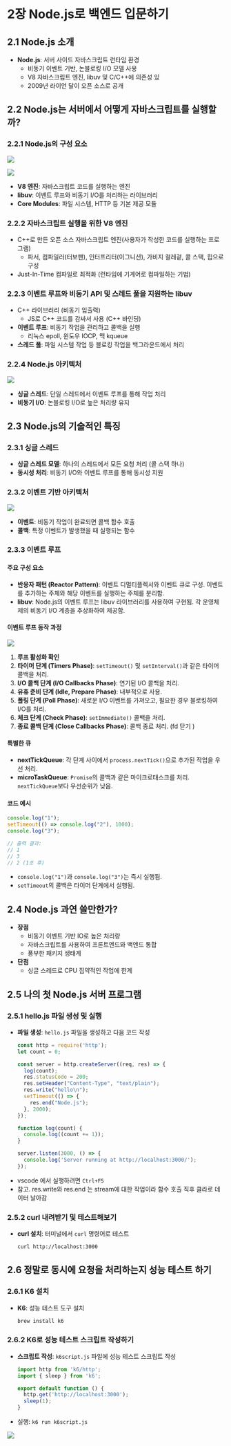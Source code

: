 # 2장 Node.js로 백엔드 입문하기

## 2.1 Node.js 소개
- **Node.js**: 서버 사이드 자바스크립트 런타임 환경
  - 비동기 이벤트 기반, 논블로킹 I/O 모델 사용
  - V8 자바스크립트 엔진, libuv 및 C/C++에 의존성 있
  - 2009년 라이언 달이 오픈 소스로 공개

## 2.2 Node.js는 서버에서 어떻게 자바스크립트를 실행할까?
### 2.2.1 Node.js의 구성 요소

![](attachment/b6bc4319faabc6056c66f5d4968c1f8c.png)

![](attachment/47aa34bf7e1ad0374e0257866148af17.png)

- **V8 엔진**: 자바스크립트 코드를 실행하는 엔진
- **libuv**: 이벤트 루프와 비동기 I/O를 처리하는 라이브러리
- **Core Modules**: 파일 시스템, HTTP 등 기본 제공 모듈

### 2.2.2 자바스크립트 실행을 위한 V8 엔진
- C++로 만든 오픈 소스 자바스크립트 엔진(사용자가 작성한 코드를 실행하는 프로그램)
    - 파서, 컴파일러(터보팬), 인터프리터(이그니션), 가비지 컬레겉, 콜 스택, 힙으로 구성
- Just-In-Time 컴파일로 최적화 (런타임에 기계어로 컴파일하는 기법)

### 2.2.3 이벤트 루프와 비동기 API 및 스레드 풀을 지원하는 libuv
- C++ 라이브러리 (비동기 입출력)
    - JS로 C++ 코드를 감싸서 사용 (C++ 바인딩)
- **이벤트 루프**: 비동기 작업을 관리하고 콜백을 실행
    - 리눅스 epoll, 윈도우 IOCP, 맥 kqueue
- **스레드 풀**: 파일 시스템 작업 등 블로킹 작업을 백그라운드에서 처리

### 2.2.4 Node.js 아키텍처

![](attachment/9b4eaf004f04ca007951c69369bae4a1.png)

- **싱글 스레드**: 단일 스레드에서 이벤트 루프를 통해 작업 처리
- **비동기 I/O**: 논블로킹 I/O로 높은 처리량 유지

## 2.3 Node.js의 기술적인 특징
### 2.3.1 싱글 스레드

- **싱글 스레드 모델**: 하나의 스레드에서 모든 요청 처리 (콜 스택 하나)
- **동시성 처리**: 비동기 I/O와 이벤트 루프를 통해 동시성 지원

### 2.3.2 이벤트 기반 아키텍처

![](attachment/1f30a782c11ef0bde8cae58c5d169168.png)

- **이벤트**: 비동기 작업이 완료되면 콜백 함수 호출
- **콜백**: 특정 이벤트가 발생했을 때 실행되는 함수

### 2.3.3 이벤트 루프

#### 주요 구성 요소
- **반응자 패턴 (Reactor Pattern)**: 이벤트 디멀티플렉서와 이벤트 큐로 구성. 이벤트를 추가하는 주체와 해당 이벤트를 실행하는 주체를 분리함.
- **libuv**: Node.js의 이벤트 루프는 libuv 라이브러리를 사용하여 구현됨. 각 운영체제의 비동기 I/O 계층을 추상화하여 제공함.

#### 이벤트 루프 동작 과정

![](attachment/934c8e6d636729cdbac40ab164864b20.png)

1. **루프 활성화 확인**
2. **타이머 단계 (Timers Phase)**: `setTimeout()` 및 `setInterval()`과 같은 타이머 콜백을 처리.
3. **I/O 콜백 단계 (I/O Callbacks Phase)**: 연기된 I/O 콜백을 처리.
4. **유휴 준비 단계 (Idle, Prepare Phase)**: 내부적으로 사용.
5. **폴링 단계 (Poll Phase)**: 새로운 I/O 이벤트를 가져오고, 필요한 경우 블로킹하여 I/O를 처리.
6. **체크 단계 (Check Phase)**: `setImmediate()` 콜백을 처리.
7. **종료 콜백 단계 (Close Callbacks Phase)**: 콜백 종료 처리. (fd 닫기 )

#### 특별한 큐
- **nextTickQueue**: 각 단계 사이에서 `process.nextTick()`으로 추가된 작업을 우선 처리.
- **microTaskQueue**: `Promise`의 콜백과 같은 마이크로태스크를 처리. `nextTickQueue`보다 우선순위가 낮음.

#### 코드 예시
```javascript
console.log("1");
setTimeout(() => console.log("2"), 1000);
console.log("3");

// 출력 결과:
// 1
// 3
// 2 (1초 후)
```
- `console.log("1")`과 `console.log("3")`는 즉시 실행됨.
- `setTimeout`의 콜백은 타이머 단계에서 실행됨.


## 2.4 Node.js 과연 쓸만한가?

- **장점**
  - 비동기 이벤트 기반 IO로 높은 처리량
  - 자바스크립트를 사용하여 프론트엔드와 백엔드 통합
  - 풍부한 패키지 생태계
- **단점**
  - 싱글 스레드로 CPU 집약적인 작업에 한계

## 2.5 나의 첫 Node.js 서버 프로그램
### 2.5.1 hello.js 파일 생성 및 실행

- **파일 생성**: `hello.js` 파일을 생성하고 다음 코드 작성

  ```javascript
  const http = require('http');
  let count = 0;

  const server = http.createServer((req, res) => {
    log(count);
    res.statusCode = 200;
    res.setHeader("Content-Type", "text/plain");
    res.write("hello\n");
    setTimeout(() => {
      res.end("Node.js");
    }, 2000);
  });

  function log(count) {
    console.log((count += 1));
  }

  server.listen(3000, () => {
    console.log('Server running at http://localhost:3000/');
  });
  ```

* vscode 에서 실행하려면 `Ctrl+F5`
* 참고. res.write와 res.end 는 stream에 대한 작업이라 함수 호출 직후 클라로 데이터 날아감
### 2.5.2 curl 내려받기 및 테스트해보기

- **curl 설치**: 터미널에서 `curl` 명령어로 테스트
  ```sh
  curl http://localhost:3000
  ```

## 2.6 정말로 동시에 요청을 처리하는지 성능 테스트 하기
### 2.6.1 K6 설치

- **K6**: 성능 테스트 도구 설치
  ```sh
  brew install k6
  ```

### 2.6.2 K6로 성능 테스트 스크립트 작성하기

- **스크립트 작성**: `k6script.js` 파일에 성능 테스트 스크립트 작성
  ```javascript
  import http from 'k6/http';
  import { sleep } from 'k6';

  export default function () {
    http.get('http://localhost:3000');
    sleep(1);
  }
  ```

- 실행: `k6 run k6script.js`

![](attachment/998e074ca7d4e8e891cd3d5a46214baa.png)
